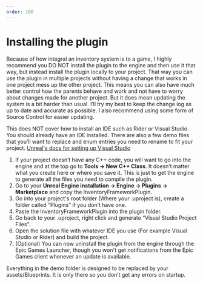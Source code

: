 ```yaml
---
order: 100
---
```


# Installing the plugin


Because of how integral an inventory system is to a game, I highly recommend you DO NOT install the plugin to the engine and then use it that way, but instead install the plugin locally to your project. That way you can use the plugin in multiple projects without having a change that works in one project mess up the other project. This means you can also have much better control how the parents behave and work and not have to worry about changes made for another project. But it does mean updating the system is a bit harder than usual. I’ll try my best to keep the change log as up to date and accurate as possible.
I also recommend using some form of Source Control for easier updating.

This does NOT cover how to install an IDE such as Rider or Visual Studio. You should already have an IDE installed.
There are also a few demo files that you’ll want to replace and enum entries you need to rename to fit your project.
[Unreal's docs for setting up Visual Studio](https://docs.unrealengine.com/4.27/en-US/ProductionPipelines/DevelopmentSetup/VisualStudioSetup/)

1. If your project doesn’t have any C++ code, you will want to go into the engine and at the top go to **Tools -> New C++ Class**. It doesn’t matter what you create here or where you save it. This is just to get the engine to generate all the files you need to compile the plugin.
2. Go to your **Unreal Engine installation -> Engine -> Plugins -> Marketplace** and copy the InventoryFrameworkPlugin.
3. Go into your project's root folder (Where your .uproject is), create a folder called “Plugins” if you don’t have one.
4. Paste the InventoryFrameworkPlugin into the plugin folder.
5. Go back to your .uproject, right click and generate “Visual Studio Project Files”.
6. Open the solution file with whatever IDE you use (For example Visual Studio or Rider) and build the project.
7. (Optional) You can now uninstall the plugin from the engine through the Epic Games Launcher, though you won't get notifications from the Epic Games client whenever an update is available.

Everything in the demo folder is designed to be replaced by your assets/Blueprints. It is only there so you don’t get any errors on startup.
